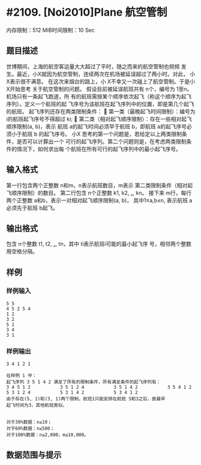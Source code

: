 # #2109. [Noi2010]Plane 航空管制

内存限制：512 MiB时间限制：10 Sec

## 题目描述

世博期间，上海的航空客运量大大超过了平时，随之而来的航空管制也频频 发生。最近，小X就因为航空管制，连续两次在机场被延误超过了两小时。对此， 小X表示很不满意。  在这次来烟台的路上，小 X不幸又一次碰上了航空管制。于是小 X开始思考 关于航空管制的问题。  假设目前被延误航班共有 n个，编号为 1至n。机场只有一条起飞跑道，所 有的航班需按某个顺序依次起飞（称这个顺序为起飞序列）。定义一个航班的起 飞序号为该航班在起飞序列中的位置，即是第几个起飞的航班。  起飞序列还存在两类限制条件：    第一类（最晚起飞时间限制）：编号为 i的航班起飞序号不得超过 ki;    第二类（相对起飞顺序限制）：存在一些相对起飞顺序限制(a, b)，表示 航班 a的起飞时间必须早于航班 b，即航班 a的起飞序号必须小于航班 b 的起飞序号。  小X 思考的第一个问题是，若给定以上两类限制条件，是否可以计算出一个 可行的起飞序列。第二个问题则是，在考虑两类限制条件的情况下，如何求出每 个航班在所有可行的起飞序列中的最小起飞序号。

## 输入格式

第一行包含两个正整数 n和m，n表示航班数目，m表示 第二类限制条件（相对起飞顺序限制）的数目。  第二行包含 n个正整数 k1, k2, &bdquo;, kn。  接下来 m行，每行两个正整数 a和b，表示一对相对起飞顺序限制(a, b)， 其中1&le;a,b&le;n, 表示航班 a必须先于航班 b起飞。

## 输出格式

包含 n个整数 t1, t2, &bdquo;, tn，其中 ti表示航班i可能的最小起飞序 号，相邻两个整数用空格分隔。

## 样例

### 样例输入

    
    5 5 
    4 5 2 5 4 
    1 2 
    3 2 
    5 1 
    3 4 
    3 1 
    
    
    

### 样例输出

    
    3 4 1 2 1 
    
    在样例 1 中： 
    起飞序列 3 5 1 4 2 满足了所有的限制条件，所有满足条件的起飞序列有： 
    3 4 5 1 2           3 5 1 2 4           3 5 1 4 2           3 5 4 1 2 
    5 3 1 2 4           5 3 1 4 2           5 3 4 1 2 
    由于存在(5, 1)和(3, 1)两个限制，航班1只能安排在航班 5和3之后，故最早
    起飞时间为3，其他航班类似。 
    
    
    对于30%数据：n≤10； 
    对于60%数据：n≤500； 
    对于100%数据：n≤2,000，m≤10,000。 
    

## 数据范围与提示
